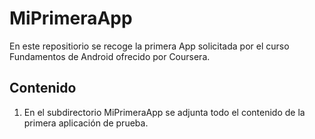 # MiPrimeraApp
En  este repositiorio se recoge la primera App solicitada por el curso Fundamentos de Android ofrecido por Coursera.
## Contenido
  1. En el subdirectorio MiPrimeraApp se adjunta todo el contenido de la primera aplicación de prueba. 
